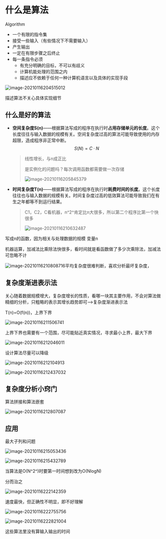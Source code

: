 # 什么是算法

Algorithm

- 一个有限的指令集
- 接受一些输入（有些情况下不需要输入）
- 产生输出
- 一定在有限步骤之后终止
- 每一条指令必须
  - 有充分明确的目标，不可以有歧义
  - 计算机能处理的范围之内
  - 描述应不依赖于任何一种计算机语言以及具体的实现手段

![image-20210116204515012](assets/image-20210116204515012.png)

描述算法不关心具体实现细节

## 什么是好的算法

- **空间复杂度S(n)**——根据算法写成的程序在执行时**占用存储单元的长度**。这个长度往往与输入数据的规模有关。空间复杂度过高的算法可能导致使用的内存超限，造成程序非正常中断。
  $$
  S(N)=C·N
  $$
  

  > 线性增长，与n成正比
  >
  > 是实例化的问题吗？每次调用函数都需要做一次存储
  >
  > ![image-20210116205845379](assets/image-20210116205845379.png)

- **时间复杂度T(n)**——根据算法写成的程序在执行时**耗费时间的长度**。这个长度往往也与输入数据的规模有关。时间复杂度过高的低效算法可能导致我们在有生之年都等不到运行结果。

  > C1，C2，C看机器，n^2^肯定比n大很多，所以第二个程序比第一个快很多
  >
  > ![image-20210116210632487](assets/image-20210116210632487.png)

写成n的函数，因为相关与处理数据的规模 变量n

机器运算，加减法比乘除法快很多，看时间就是看函数做了多少次乘除法，加减法可忽略不计

![image-20210116210808716](assets/image-20210116210808716.png)平均复杂度很难判断，喜欢分析最坏复杂度，

## 复杂度渐进表示法

关心随着数据规模增大，复杂度增长的性质，看哪一块其主要作用，不会对算法做精细的分析，只粗略的表示其增长趋势即可——>复杂度渐进表示法

T(n)=O(f(n))，上界下界

![image-20210116211506741](assets/image-20210116211506741.png)

上界下界也需要有一个范围，尽可能贴近真实情况，寻求最小上界，最大下界

![image-20210116212046011](assets/image-20210116212046011.png)

设计算法尽量可以降级

![image-20210116212104913](assets/image-20210116212104913.png)

![image-20210116212437032](assets/image-20210116212437032.png)

## 复杂度分析小窍门

算法拼接和算法嵌套

![image-20210116212807087](assets/image-20210116212807087.png)

## 应用

最大子列和问题

![image-20210116215053436](assets/image-20210116215053436.png)

![image-20210116215432789](assets/image-20210116215432789.png)

当算法是O(N^2^)时要第一时间想到改为O(NlogN)

分而治之

![image-20210116222142359](assets/image-20210116222142359.png)

速度最快，但正确性不明显，即不好理解

![image-20210116222755756](assets/image-20210116222755756.png)

![image-20210116222821004](assets/image-20210116222821004.png)

这些算法里没有算输入输出的时间